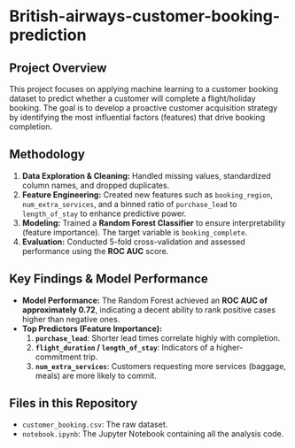 # British-airways-customer-booking-prediction

## Project Overview
This project focuses on applying machine learning to a customer booking dataset to predict whether a customer will complete a flight/holiday booking. The goal is to develop a proactive customer acquisition strategy by identifying the most influential factors (features) that drive booking completion.

## Methodology
1.  **Data Exploration & Cleaning:** Handled missing values, standardized column names, and dropped duplicates.
2.  **Feature Engineering:** Created new features such as `booking_region`, `num_extra_services`, and a binned ratio of `purchase_lead` to `length_of_stay` to enhance predictive power.
3.  **Modeling:** Trained a **Random Forest Classifier** to ensure interpretability (feature importance). The target variable is `booking_complete`.
4.  **Evaluation:** Conducted 5-fold cross-validation and assessed performance using the **ROC AUC** score.

## Key Findings & Model Performance
* **Model Performance:** The Random Forest achieved an **ROC AUC of approximately 0.72**, indicating a decent ability to rank positive cases higher than negative ones.
* **Top Predictors (Feature Importance):**
    1.  **`purchase_lead`**: Shorter lead times correlate highly with completion.
    2.  **`flight_duration` / `length_of_stay`**: Indicators of a higher-commitment trip.
    3.  **`num_extra_services`**: Customers requesting more services (baggage, meals) are more likely to commit.

## Files in this Repository
* `customer_booking.csv`: The raw dataset.
* `notebook.ipynb`: The Jupyter Notebook containing all the analysis code.
